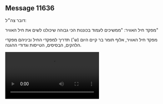 ## Message 11636

דובר צה״ל:

מפקד חיל האוויר: "ממשיכים לעמוד בכוננות הכי גבוהה שיכולנו לשים את חיל האוויר"

מפקד חיל האוויר, אלוף תומר בר קיים היום (ש׳) תדריך למפקדי החיל וביניהם מפקדי הלהקים, הבסיסים, הטייסות וגדודי ההגנה.

![Video](https://data.iron-swords.co.il/2024/September/21/https://data.iron-swords.co.il/2024/September/21/11636/11636_media.mp4)
